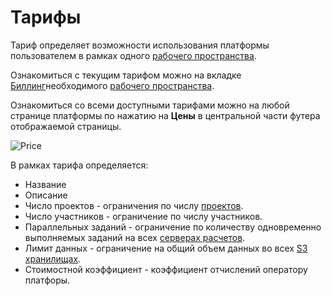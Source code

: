 # Тарифы

Тариф определяет возможности использования платформы пользователем в рамках одного [рабочего пространства][1].

Ознакомиться с текущим тарифом можно на вкладке <span class="iconify-inline" data-icon="mdi:credit-card-clock"></span>[Биллинг][5]необходимого [рабочего пространства][1].

Ознакомиться со всеми доступными тарифами можно на любой странице платформы по нажатию на **Цены** в центральной части футера отображаемой страницы.

![Price](/images/common/payplans.png)

В рамках тарифа определяется:

- Название
- Описание
- Число проектов - ограничения по числу [проектов][2].
- Число участников - ограничение по числу участников.
- Параллельных заданий - ограничение по количеству одновременно выполняемых заданий на всех [серверах расчетов][3].
- Лимит данных - ограничение на общий объем данных во всех [S3 хранилищах][4].
- Стоимостной коэффициент - коэффициент отчислений оператору платфоры.

[1]: ./workspace.md
[2]: ./project.md
[3]: ./executor.md
[4]: ./s3.md
[5]: ./workspace.md#биллинг
